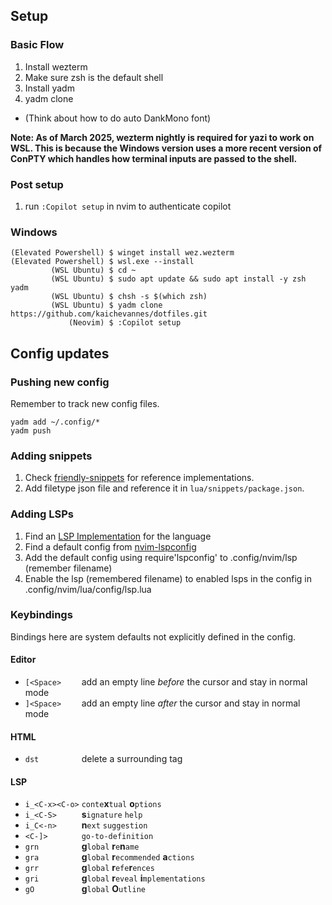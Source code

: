 ## Setup
### Basic Flow
1. Install wezterm
2. Make sure zsh is the default shell
3. Install yadm
4. yadm clone
- (Think about how to do auto DankMono font)

**Note: As of March 2025, wezterm nightly is required for yazi to work on WSL. This is because the Windows version uses a more recent version of ConPTY which handles how terminal inputs are passed to the shell.**
  
### Post setup
1. run `:Copilot setup` in nvim to authenticate copilot

### Windows
```
(Elevated Powershell) $ winget install wez.wezterm 
(Elevated Powershell) $ wsl.exe --install
         (WSL Ubuntu) $ cd ~
         (WSL Ubuntu) $ sudo apt update && sudo apt install -y zsh yadm 
         (WSL Ubuntu) $ chsh -s $(which zsh)
         (WSL Ubuntu) $ yadm clone https://github.com/kaichevannes/dotfiles.git
             (Neovim) $ :Copilot setup
```
## Config updates
### Pushing new config
Remember to track new config files.
```
yadm add ~/.config/*
yadm push
```
### Adding snippets
1. Check [friendly-snippets](https://github.com/rafamadriz/friendly-snippets/tree/main/snippets) for reference implementations.
2. Add filetype json file and reference it in `lua/snippets/package.json`.
### Adding LSPs
1. Find an [LSP Implementation](https://microsoft.github.io/language-server-protocol/implementors/servers/) for the language
2. Find a default config from [nvim-lspconfig](https://github.com/neovim/nvim-lspconfig/blob/master/doc/configs.md)
3. Add the default config using require'lspconfig' to .config/nvim/lsp (remember filename)
4. Enable the lsp (remembered filename) to enabled lsps in the config in .config/nvim/lua/config/lsp.lua

### Keybindings
Bindings here are system defaults not explicitly defined in the config.
#### Editor
- `[<Space>    ` add an empty line _before_ the cursor and stay in normal mode
- `]<Space>    ` add an empty line _after_ the cursor and stay in normal mode
#### HTML
- `dst         ` delete a surrounding tag
#### LSP
- `i_<C-x><C-o>` `conte`**x**`tual` **o**`ptions`
- `i_<C-S>     ` **s**`ignature` `help`
- `i_C<-n>     ` **n**`ext` `suggestion`
- `<C-]>       ` `go-to-definition`
- `grn         ` **g**`lobal` **r**`e`**n**`ame`
- `gra         ` **g**`lobal` **r**`ecommended` **a**`ctions`
- `grr         ` **g**`lobal` **r**`efe`**r**`ences`
- `gri         ` **g**`lobal` **r**`eveal` **i**`mplementations`
- `gO          ` **g**`lobal` **O**`utline`

